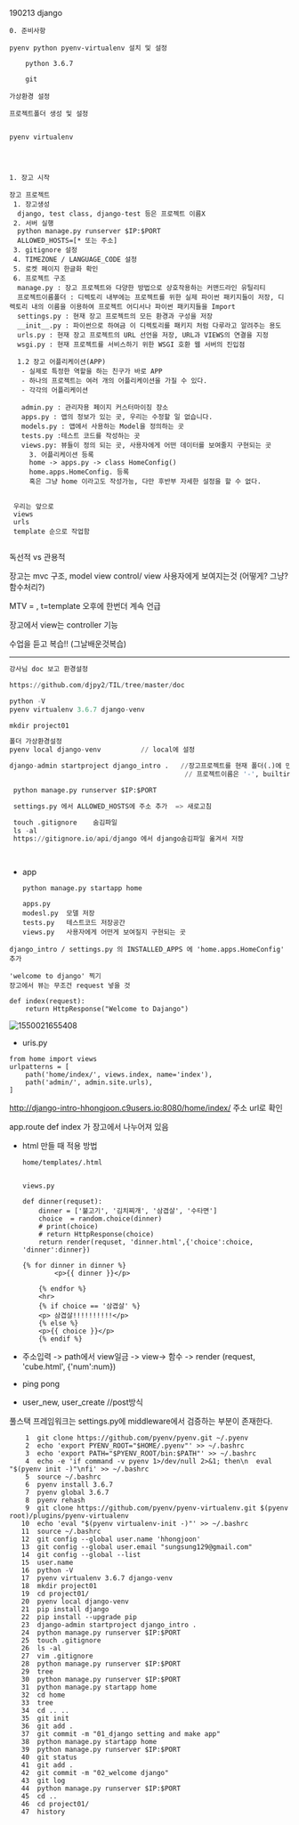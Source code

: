 190213 django

```
0. 준비사항

pyenv python pyenv-virtualenv 설치 및 설정

	python 3.6.7

	git

가상환경 설정

프로젝트폴더 생성 및 설정


pyenv virtualenv




1. 장고 시작

장고 프로젝트
 1. 장고생성
  django, test class, django-test 등은 프로젝트 이름X
 2. 서버 실행
  python manage.py runserver $IP:$PORT
  ALLOWED_HOSTS=[* 또는 주소]
 3. gitignore 설정
 4. TIMEZONE / LANGUAGE_CODE 설정
 5. 로켓 페이지 한글화 확인
 6. 프로젝트 구조
  manage.py : 장고 프로젝트와 다양한 방법으로 상호작용하는 커맨드라인 유틸리티
  프로젝트이름폴더 : 디렉토리 내부에는 프로젝트를 위한 실제 파이썬 패키지들이 저장, 디렉토리 내의 이름을 이용하여 프로젝트 어디서나 파이썬 패키지들을 Import
  settings.py : 현재 장고 프로젝트의 모든 환경과 구성을 저장
  __init__.py : 파이썬으로 하여금 이 디렉토리를 패키지 처럼 다루라고 알려주는 용도
  urls.py : 현재 장고 프로젝트의 URL 선언을 저장, URL과 VIEWS의 연결을 지정
  wsgi.py : 현재 프로젝트를 서비스하기 위한 WSGI 호환 웹 서버의 진입점
  
  1.2 장고 어플리케이션(APP)
   - 실제로 특정한 역할을 하는 친구가 바로 APP
   - 하나의 프로젝트는 여러 개의 어플리케이션을 가질 수 있다.
   - 각각의 어플리케이션
   
   admin.py : 관리자용 페이지 커스터마이징 장소
   apps.py : 앱의 정보가 있는 곳, 우리는 수정할 일 없습니다.
   models.py : 앱에서 사용하는 Model을 정의하는 곳
   tests.py :테스트 코드를 작성하는 곳
   views.py: 뷰들이 정의 되는 곳, 사용자에게 어떤 데이터를 보여줄지 구현되는 곳
     3. 어플리케이션 등록
     home -> apps.py -> class HomeConfig()
     home.apps.HomeConfig. 등록
     혹은 그냥 home 이라고도 작성가능, 다만 후반부 자세한 설정을 할 수 없다.
     
     
 우리는 앞으로
 views
 urls
 template 순으로 작업함
	 
```









독선적 vs 관용적

장고는 mvc 구조, model view control/ view 사용자에게 보여지는것 (어떻게? 그냥? 함수처리?)

MTV =    , t=template 오후에 한번더 계속 언급

장고에서 view는 controller 기능

수업을 듣고 복습!! (그날배운것복습)

---

```python
강사님 doc 보고 환경설정

https://github.com/djpy2/TIL/tree/master/doc

python -V
pyenv virtualenv 3.6.7 django-venv

mkdir project01

폴더 가상환경설정
pyenv local django-venv          // local에 설정

django-admin startproject django_intro .   //장고프로젝트를 현재 폴더(.)에 만든다.	
											// 프로젝트이름은 '-', builtin 함수들 안됨

 python manage.py runserver $IP:$PORT

 settings.py 에서 ALLOWED_HOSTS에 주소 추가  => 새로고침

 touch .gitignore    숨김파일
 ls -al
 https://gitignore.io/api/django 에서 django숨김파일 옮겨서 저장

 
```

 

- app

  ```
  python manage.py startapp home
  
  apps.py    
  modesl.py  모델 저장
  tests.py   테스트코드 저장공간
  views.py   사용자에게 어떤게 보여질지 구현되는 곳
  
  ```



```
django_intro / settings.py 의 INSTALLED_APPS 에 'home.apps.HomeConfig' 추가
```



```
'welcome to django' 찍기
장고에서 뷰는 무조건 request 넣을 것

def index(request):
	return HttpResponse("Welcome to Dajango")
```

![1550021655408](C:\Users\student\AppData\Roaming\Typora\typora-user-images\1550021655408.png)

- uris.py

```
from home import views
urlpatterns = [
    path('home/index/', views.index, name='index'),
    path('admin/', admin.site.urls),
]
```

http://django-intro-hhongjoon.c9users.io:8080/home/index/ 주소 url로 확인



app.route   def index 가 장고에서 나누어져 있음



- html 만들 때 적용 방법

  ```
  home/templates/.html
  
  
  views.py
  
  def dinner(requset):
      dinner = ['불고기', '김치찌개', '삼겹살', '수타면']
      choice  = random.choice(dinner)
      # print(choice)
      # return HttpResponse(choice)
      return render(requset, 'dinner.html',{'choice':choice, 'dinner':dinner})
  ```

  ```
  {% for dinner in dinner %}
          <p>{{ dinner }}</p>
      
      {% endfor %}
      <hr>
      {% if choice == '삼겹살' %}
      <p> 삼겹살!!!!!!!!!!</p>
      {% else %}
      <p>{{ choice }}</p>
      {% endif %}
  ```



- 주소입력 -> path에서 view일금 -> view-> 함수 -> render (request, 'cube.html', {'num':num})





- ping pong



- user_new, user_create //post방식



풀스택 프레임워크는 settings.py에 middleware에서 검증하는 부분이 존재한다.

















































































































```
    1  git clone https://github.com/pyenv/pyenv.git ~/.pyenv
    2  echo 'export PYENV_ROOT="$HOME/.pyenv"' >> ~/.bashrc
    3  echo 'export PATH="$PYENV_ROOT/bin:$PATH"' >> ~/.bashrc
    4  echo -e 'if command -v pyenv 1>/dev/null 2>&1; then\n  eval "$(pyenv init -)"\nfi' >> ~/.bashrc
    5  source ~/.bashrc
    6  pyenv install 3.6.7
    7  pyenv global 3.6.7
    8  pyenv rehash
    9  git clone https://github.com/pyenv/pyenv-virtualenv.git $(pyenv root)/plugins/pyenv-virtualenv
   10  echo 'eval "$(pyenv virtualenv-init -)"' >> ~/.bashrc
   11  source ~/.bashrc
   12  git config --global user.name 'hhongjoon'
   13  git config --global user.email "sungsung129@gmail.com"
   14  git config --global --list
   15  user.name
   16  python -V
   17  pyenv virtualenv 3.6.7 django-venv
   18  mkdir project01
   19  cd project01/
   20  pyenv local django-venv 
   21  pip install django
   22  pip install --upgrade pip
   23  django-admin startproject django_intro .
   24  python manage.py runserver $IP:$PORT
   25  touch .gitignore
   26  ls -al
   27  vim .gitignore
   28  python manage.py runserver $IP:$PORT
   29  tree
   30  python manage.py runserver $IP:$PORT
   31  python manage.py startapp home
   32  cd home
   33  tree
   34  cd .. ..
   35  git init
   36  git add .
   37  git commit -m "01_django setting and make app"
   38  python manage.py startapp home
   39  python manage.py runserver $IP:$PORT
   40  git status
   41  git add .
   42  git commit -m "02_welcome django"
   43  git log
   44  python manage.py runserver $IP:$PORT
   45  cd ..
   46  cd project01/
   47  history
```

